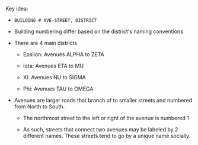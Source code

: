 Key idea:

- `BUILDING # AVE-STREET, DISTRICT `

- Building numbering differ based on the district's naming conventions

- There are 4 main districts

    - Epsilon: Avenues ALPHA to ZETA

    - Iota: Avenues ETA to MU

    - Xi: Avenues NU to SIGMA

    - Phi: Avenues TAU to OMEGA

- Avenues are larger roads that branch of to smaller streets and numbered from North to South.

    - The northmost street to the left or right of the avenue is numbered 1

    - As such, streets that connect two avenues may be labeled by 2 different names. These streets tend to go by a unique name socially.

